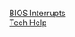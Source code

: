 [BIOS Interrupts](https://stanislavs.org/helppc/int_table.html)  
[Tech Help](http://www.techhelpmanual.com/2-main_menu.html)
